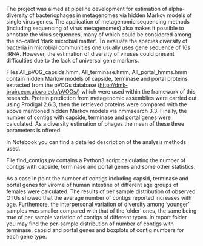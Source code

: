 The project was aimed at pipeline development for estimation of alpha-diversity of bacteriophages in metagenomes via hidden Markov models of single virus genes. The application of metagenomic sequencing methods (including sequencing of virus metagenomes) also makes it possible to annotate the virus sequences, many of which could be considered among the so-called ‘dark microbial matter’. To evaluate the species diversity of bacteria in microbial communities one usually uses gene sequence of 16s rRNA. However, the estimation of diversity of viruses could present difficulties due to the lack of universal gene markers. 

Files All_pVOG_capsids.hmm, All_terminase.hmm, All_portal_hmms.hmm contain hidden Markov models of capside, terminase and portal proteins extracted from the pVOGs database (http://dmk-brain.ecn.uiowa.edu/pVOGs/) which were used within the framework of this research. Protein prediction from metagenomic assemblies were carried out using Prodigal 2.6.3, then the retrieved proteins were compared with the above mentioned hidden Markov models via hmmsearch 3.3. Finally, the number of contigs with capside, terminase and portal genes were calculated. As a diversity estimation of phages the mean of these three parameters is offered. 

In Notebook you can find a detailed description of the analysis methods used.

File find_contigs.py contains a Python3 script calculating the number of contigs with capside, terminase and portal genes and some other statistics. 

As a case in point the number of contigs including capsid, terminase and portal genes for virome of human intestine of different age groups of females were calculated. The results of per sample distribution of observed OTUs showed that the average number of contigs reported increases with age. Furthemore, the interpersonal variation of diversity among ‘younger’ samples was smaller compared with that of the ‘older’ ones, the same being true of per sample variation of contigs of different types. In report folder you may find the per-sample distribution of number of contigs with terminase, capsid and portal genes and boxplots of contig numbers for each gene type.
